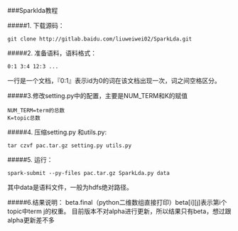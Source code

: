 ###Sparklda教程

#####1. 下载源码：
```
git clone http://gitlab.baidu.com/liuweiwei02/SparkLda.git
```

#####2. 准备语料，语料格式：
```
0:1 3:4 12:3 ...
```
一行是一个文档，『0:1』表示id为0的词在该文档出现一次，词之间空格区分。

#####3.修改setting.py中的配置，主要是NUM_TERM和K的赋值
```
NUM_TERM=term的总数
K=topic总数
```

#####4. 压缩setting.py 和utils.py:
```
tar czvf pac.tar.gz setting.py utils.py
```

#####5. 运行：
```
spark-submit --py-files pac.tar.gz SparkLda.py data
```
其中data是语料文件，一般为hdfs绝对路径。

#####6.结果说明：
beta.final（python二维数组直接打印）beta[i][j]表示第i个topic中term j的权重。
目前版本不对alpha进行更新，所以结果只有beta，想过跟alpha更新差不多